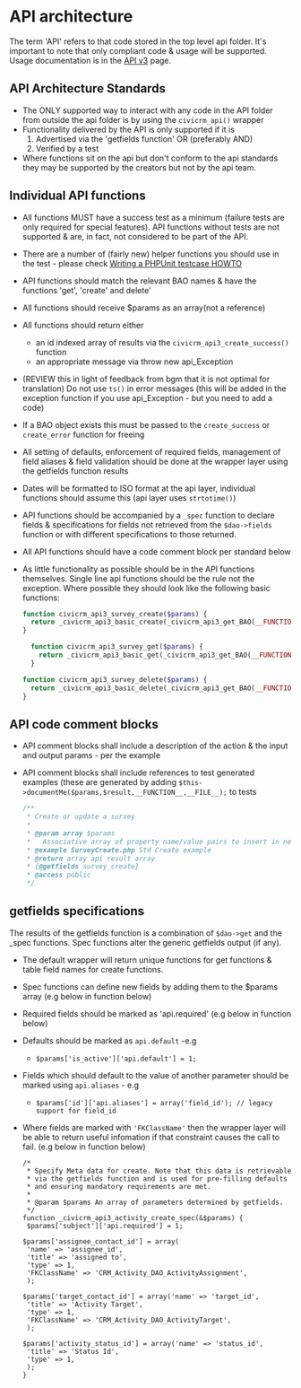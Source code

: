 # API architecture


The term 'API' refers to that code stored in the top level api folder.
It's important to note that only compliant code & usage will be
supported. Usage documentation is in the [API
v3](/api/index.md) page.

## API Architecture Standards

-   The ONLY supported way to interact with any code in the API folder
    from outside the api folder is by using the `civicrm_api()` wrapper
-   Functionality delivered by the API is only supported if it is
    1.  Advertised via the 'getfields function' OR (preferably AND)
    2.  Verified by a test
-   Where functions sit on the api but don't conform to the api
    standards they may be supported by the creators but not by the
    api team.

## Individual API functions

-   All functions MUST have a success test as a minimum (failure tests
    are only required for special features). API functions without tests
    are not supported & are, in fact, not considered to be part of
    the API.
-   There are a number of (fairly new) helper functions you should use
    in the test - please check [Writing a PHPUnit testcase
    HOWTO](testing/setup.md)
-   API functions should match the relevant BAO names & have the
    functions 'get', 'create' and delete'
-   All functions should receive $params as an array(not a reference)
-   All functions should return either
    -   an id indexed array of results via
        the `civicrm_api3_create_success()` function
    -   an appropriate message via throw new api_Exception
-   (REVIEW this in light of feedback from bgm that it is not optimal
    for translation) Do not use `ts()` in error messages (this will be
    added in the exception function if you use api_Exception - but you
    need to add a code)
-   If a BAO object exists this must be passed to the `create_success` or
    `create_error` function for freeing

-   All setting of defaults, enforcement of required fields, management
    of field aliases & field validation should be done at the wrapper
    layer using the getfields function results
-   Dates will be formatted to ISO format at the api layer, individual
    functions should assume this (api layer uses `strtotime()`)
-   API functions should be accompanied by a `_spec` function to declare
    fields & specifications for fields not retrieved from the
    `$dao->fields` function or with different specifications to
    those returned.
-   All API functions should have a code comment block per standard
    below
-   As little functionality as possible should be in the API
    functions themselves. Single line api functions should be the rule
    not the exception. Where possible they should look like the
    following basic functions:

    ```php
    function civicrm_api3_survey_create($params) {
      return _civicrm_api3_basic_create(_civicrm_api3_get_BAO(__FUNCTION__), $params);
    }
    ```
    
    ```php
      function civicrm_api3_survey_get($params) {
        return _civicrm_api3_basic_get(_civicrm_api3_get_BAO(__FUNCTION__), $params);
      }
    ```
    
    ```php
    function civicrm_api3_survey_delete($params) {
      return _civicrm_api3_basic_delete(_civicrm_api3_get_BAO(__FUNCTION__), $params);
    }
    ```
    
## API code comment blocks

-   API comment blocks shall include a description of the action & the
    input and output params - per the example
-   API comment blocks shall include references to test generated
    examples (these are generated by adding
    `$this->documentMe($params,$result,__FUNCTION__,__FILE__);`
    to tests

    ```php
    /**
     * Create or update a survey
     *
     * @param array $params 
     *   Associative array of property name/value pairs to insert in new 'survey'.
     * @example SurveyCreate.php Std Create example
     * @return array api result array
     * {@getfields survey_create}
     * @access public
     */
    ```
    
## getfields specifications

The results of the getfields function is a combination of `$dao->get`
and the _spec functions. Spec functions alter the generic getfields
output (if any).

-   The default wrapper will return unique functions for get functions &
    table field names for create functions.
-   Spec functions can define new fields by adding them to the $params
    array (e.g below in function below)
-   Required fields should be marked as 'api.required' (e.g below in
    function below)
-   Defaults should be marked as `api.default` -e.g
    -   `$params['is_active']['api.default'] = 1;`

-   Fields which should default to the value of another parameter should
    be marked using `api.aliases` - e.g
    
    -   `$params['id']['api.aliases'] = array('field_id'); // legacy support for field_id`

-   Where fields are marked with  `'FKClassName'` then the wrapper layer
    will be able to return useful infomation if that constraint causes
    the call to fail. (e.g below in function below)
    
    ```
    /*
     * Specify Meta data for create. Note that this data is retrievable
     * via the getfields function and is used for pre-filling defaults
     * and ensuring mandatory requirements are met.
     *
     * @param $params An array of parameters determined by getfields.
     */
    function _civicrm_api3_activity_create_spec(&$params) {
     $params['subject']['api.required'] = 1;
    
    $params['assignee_contact_id'] = array(
     'name' => 'assignee_id',
     'title' => 'assigned to',
     'type' => 1,
     'FKClassName' => 'CRM_Activity_DAO_ActivityAssignment',
     );
    
    $params['target_contact_id'] = array('name' => 'target_id',
     'title' => 'Activity Target',
     'type' => 1,
     'FKClassName' => 'CRM_Activity_DAO_ActivityTarget',
     );
    
    $params['activity_status_id'] = array('name' => 'status_id',
     'title' => 'Status Id',
     'type' => 1,
     );
    }
    ```

